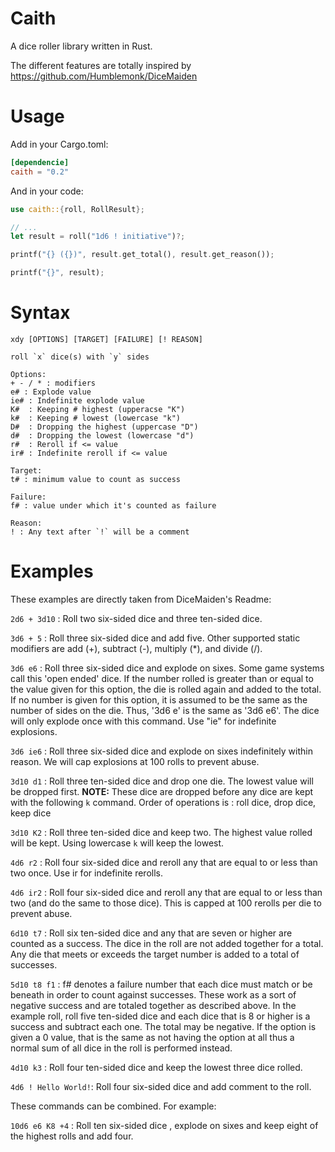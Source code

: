 # Caith

A dice roller library written in Rust.

The different features are totally inspired by https://github.com/Humblemonk/DiceMaiden 

# Usage

Add in your Cargo.toml:

```toml
[dependencie]
caith = "0.2"
```

And in your code:
```rust
use caith::{roll, RollResult};

// ...
let result = roll("1d6 ! initiative")?;

printf("{} ({})", result.get_total(), result.get_reason());

printf("{}", result);
```

# Syntax

```
xdy [OPTIONS] [TARGET] [FAILURE] [! REASON]

roll `x` dice(s) with `y` sides

Options:
+ - / * : modifiers
e# : Explode value
ie# : Indefinite explode value
K#  : Keeping # highest (upperacse "K")
k#  : Keeping # lowest (lowercase "k")
D#  : Dropping the highest (uppercase "D")
d#  : Dropping the lowest (lowercase "d")
r#  : Reroll if <= value
ir# : Indefinite reroll if <= value

Target:
t# : minimum value to count as success

Failure:
f# : value under which it's counted as failure

Reason:
! : Any text after `!` will be a comment
```

# Examples

These examples are directly taken from DiceMaiden's Readme:

`2d6 + 3d10` : Roll two six-sided dice and three ten-sided dice.

`3d6 + 5` : Roll three six-sided dice and add five. Other supported static modifiers are add (+), subtract (-), multiply (*), and divide (/).

`3d6 e6` : Roll three six-sided dice and explode on sixes. Some game systems call this 'open ended' dice. If the number rolled is greater than or equal to the value given for this option, the die is rolled again and added to the total. If no number is given for this option, it is assumed to be the same as the number of sides on the die. Thus, '3d6 e' is the same as '3d6 e6'. The dice will only explode once with this command. Use "ie" for indefinite explosions.

`3d6 ie6` : Roll three six-sided dice and explode on sixes indefinitely within reason. We will cap explosions at 100 rolls to prevent abuse.

`3d10 d1` : Roll three ten-sided dice and drop one die. The lowest value will be dropped first.  **NOTE:** These dice are dropped before any dice are kept with the following `k` command. Order of operations is : roll dice, drop dice, keep dice

`3d10 K2` : Roll three ten-sided dice and keep two. The highest value rolled will be kept.
Using lowercase `k` will keep the lowest.

`4d6 r2` : Roll four six-sided dice and reroll any that are equal to or less than two once. Use ir for indefinite rerolls.

`4d6 ir2` : Roll four six-sided dice and reroll any that are equal to or less than two (and do the same to those dice). This is capped at 100 rerolls per die to prevent abuse.

`6d10 t7` : Roll six ten-sided dice and any that are seven or higher are counted as a success. The dice in the roll are not added together for a total. Any die that meets or exceeds the target number is added to a total of successes.

`5d10 t8 f1` : f# denotes a failure number that each dice must match or be beneath in order to count against successes. These work as a sort of negative success and are totaled together as described above. In the example roll, roll five ten-sided dice and each dice that is 8 or higher is a success and subtract each one. The total may be negative. If the option is given a 0 value, that is the same as not having the option at all thus a normal sum of all dice in the roll is performed instead.

`4d10 k3` : Roll four ten-sided dice and keep the lowest three dice rolled.

`4d6 ! Hello World!`: Roll four six-sided dice and add comment to the roll.

These commands can be combined. For example:

`10d6 e6 K8 +4` : Roll ten six-sided dice , explode on sixes and keep eight of the highest rolls and add four.
